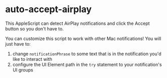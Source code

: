 # auto-accept-airplay
This AppleScript can detect AirPlay notifications and click the Accept button so you don't have to. 

You can customize this script to work with other Mac notifications! You will just have to:

1. change `notificationPhrase` to some text that is in the notification you'd like to interact with
2. configure the UI Element path in the `try` statement to your notification's UI groups
